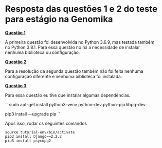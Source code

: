 # Resposta das questões 1 e 2 do teste para estágio na Genomika


[**Questão 1**](https://github.com/bihellzin/genomika_respostas/blob/master/questao_1.py)

  A primeira questão foi desenvolvida no Python 3.6.9, mas testada também no Python 3.8.1. Para essa questão no há a necessidade de instalar nenhuma biblioteca ou configuração.
  

[**Questão 2**](https://github.com/bihellzin/genomika_respostas/blob/master/questao_2.py)

  Para a resolução da segunda questão também não foi feita nenhuma configuração diferente e nenhuma biblioteca foi instalada.
  
  
[**Questão 3**](https://github.com/bihellzin/genomika_respostas/tree/master/tutorial-env)
  
  Para essa questão eu tive que instalar algumas dependências.
  
  ``
  sudo apt-get install python3-venv python-dev python-pip libpq-dev
    
  pip3 install --upgrade pip
  ``
  
  Após isso, rodar os seguintes comandos 
  
  ``
  source tutorial-env/bin/activate
  ``  
  ``
  pip3 install Django==2.2.2
  ``  
  ``
  pip3 install psycopg2
  ``
